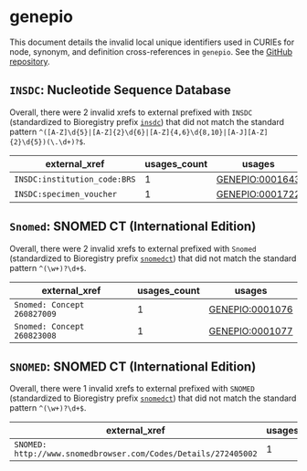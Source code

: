 # genepio

This document details the invalid local unique identifiers used in CURIEs
for node, synonym, and definition cross-references in `genepio`. See the [GitHub repository](https://github.com/GenEpiO/genepio).


## `INSDC`: Nucleotide Sequence Database

Overall, there were 2 invalid
xrefs to external prefixed with `INSDC` (standardized to Bioregistry
prefix [`insdc`](https://bioregistry.io/insdc)) that
did not match the standard pattern `^([A-Z]\d{5}|[A-Z]{2}\d{6}|[A-Z]{4,6}\d{8,10}|[A-J][A-Z]{2}\d{5})(\.\d+)?$`.

| external_xref                |   usages_count | usages                                                            |
|------------------------------|----------------|-------------------------------------------------------------------|
| `INSDC:institution_code:BRS` |              1 | [GENEPIO:0001643](http://purl.obolibrary.org/obo/GENEPIO_0001643) |
| `INSDC:specimen_voucher`     |              1 | [GENEPIO:0001722](http://purl.obolibrary.org/obo/GENEPIO_0001722) |

## `Snomed`: SNOMED CT (International Edition)

Overall, there were 2 invalid
xrefs to external prefixed with `Snomed` (standardized to Bioregistry
prefix [`snomedct`](https://bioregistry.io/snomedct)) that
did not match the standard pattern `^(\w+)?\d+$`.

| external_xref               |   usages_count | usages                                                            |
|-----------------------------|----------------|-------------------------------------------------------------------|
| `Snomed: Concept 260827009` |              1 | [GENEPIO:0001076](http://purl.obolibrary.org/obo/GENEPIO_0001076) |
| `Snomed: Concept 260823008` |              1 | [GENEPIO:0001077](http://purl.obolibrary.org/obo/GENEPIO_0001077) |

## `SNOMED`: SNOMED CT (International Edition)

Overall, there were 1 invalid
xrefs to external prefixed with `SNOMED` (standardized to Bioregistry
prefix [`snomedct`](https://bioregistry.io/snomedct)) that
did not match the standard pattern `^(\w+)?\d+$`.

| external_xref                                                  |   usages_count | usages                                                            |
|----------------------------------------------------------------|----------------|-------------------------------------------------------------------|
| `SNOMED: http://www.snomedbrowser.com/Codes/Details/272405002` |              1 | [GENEPIO:0001719](http://purl.obolibrary.org/obo/GENEPIO_0001719) |

